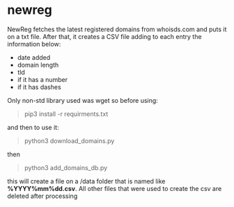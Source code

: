 # newreg

NewReg fetches the latest registered domains from whoisds.com and puts it on a txt file. 
After that, it creates a CSV file adding to each entry the information below: 

- date added
- domain length
- tld
- if it has a number 
- if it has dashes

Only non-std library used was wget so before using:

> pip3 install -r requirments.txt

and then to use it: 

> python3 download_domains.py

then

> python3 add_domains_db.py

this will create a file on a /data folder that is named like **%YYYY%mm%dd.csv**. 
All other files that were used to create the csv are deleted after processing
